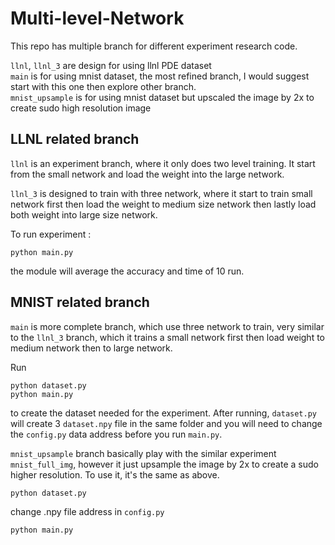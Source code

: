 # Multi-level-Network

This repo has multiple branch for different experiment research code. 

```llnl```, ```llnl_3``` are design for using llnl PDE dataset <br>
```main``` is for using mnist dataset, the most refined branch, I would suggest start with this one then explore other branch.<br>
```mnist_upsample``` is for using mnist dataset but upscaled the image by 2x to create sudo high resolution image <br>

## LLNL related branch

```llnl``` is an experiment branch, where it only does two level training. It start from the small network and load the weight into the large network. 

```llnl_3``` is designed to train with three network, where it start to train small network first then load the weight to medium size network then lastly load both weight into large size network. 

To run experiment : 
```
python main.py
```
the module will average the accuracy and time of 10 run.

## MNIST related branch

```main``` is more complete branch, which use three network to train, very similar to the ```llnl_3``` branch, which it trains a small network first then load weight to medium network then to large network. 

Run
```
python dataset.py
python main.py
```
to create the dataset needed for the experiment. After running, ```dataset.py``` will create 3 ```dataset.npy``` file in the same folder and you will need to change the ```config.py``` data address before you run ```main.py```.

```mnist_upsample``` branch basically play with the similar experiment ``` mnist_full_img```, however it just upsample the image by 2x to create a sudo higher resolution. To use it, it's the same as above.
```
python dataset.py
```
change .npy file address in ```config.py``` <br>
```
python main.py
```




